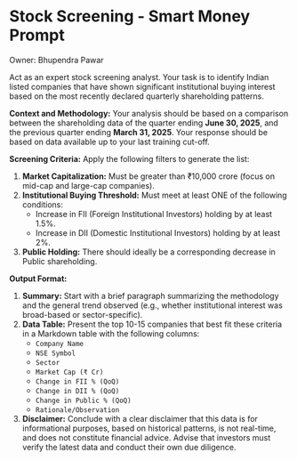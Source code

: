 # Stock Screening - Smart Money  Prompt

Owner: Bhupendra Pawar

Act as an expert stock screening analyst. Your task is to identify Indian listed companies that have shown significant institutional buying interest based on the most recently declared quarterly shareholding patterns.

**Context and Methodology:**
Your analysis should be based on a comparison between the shareholding data of the quarter ending **June 30, 2025**, and the previous quarter ending **March 31, 2025**. Your response should be based on data available up to your last training cut-off.

**Screening Criteria:**
Apply the following filters to generate the list:

1. **Market Capitalization:** Must be greater than ₹10,000 crore (focus on mid-cap and large-cap companies).
2. **Institutional Buying Threshold:** Must meet at least ONE of the following conditions:
    - Increase in FII (Foreign Institutional Investors) holding by at least 1.5%.
    - Increase in DII (Domestic Institutional Investors) holding by at least 2%.
3. **Public Holding:** There should ideally be a corresponding decrease in Public shareholding.

**Output Format:**

1. **Summary:** Start with a brief paragraph summarizing the methodology and the general trend observed (e.g., whether institutional interest was broad-based or sector-specific).
2. **Data Table:** Present the top 10-15 companies that best fit these criteria in a Markdown table with the following columns:
    - `Company Name`
    - `NSE Symbol`
    - `Sector`
    - `Market Cap (₹ Cr)`
    - `Change in FII % (QoQ)`
    - `Change in DII % (QoQ)`
    - `Change in Public % (QoQ)`
    - `Rationale/Observation`
3. **Disclaimer:** Conclude with a clear disclaimer that this data is for informational purposes, based on historical patterns, is not real-time, and does not constitute financial advice. Advise that investors must verify the latest data and conduct their own due diligence.